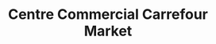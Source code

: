 ---
title: "Centre Commercial Carrefour Market"
url: /rubelles/centre-commercial-carrefour-market/
shop: Einkaufszentrum
---